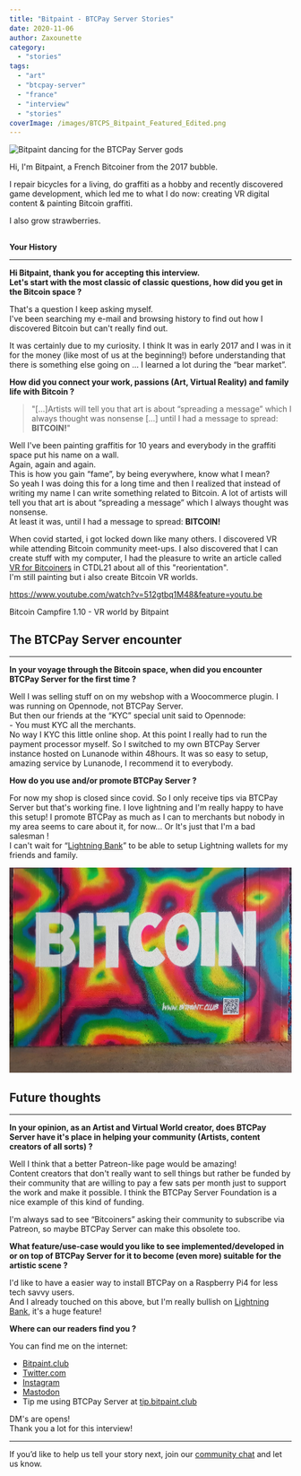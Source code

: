 ```yaml
---
title: "Bitpaint - BTCPay Server Stories"
date: 2020-11-06
author: Zaxounette
category: 
  - "stories"
tags: 
  - "art"
  - "btcpay-server"
  - "france"
  - "interview"
  - "stories"
coverImage: /images/BTCPS_Bitpaint_Featured_Edited.png
---
```


![Bitpaint dancing for the BTCPay Server gods](/images/BitPaint_Profil.gif "Bitpaint dancing for the BTCPay Server gods")

Hi, I'm Bitpaint, a French Bitcoiner from the 2017 bubble.  
  
I repair bicycles for a living, do graffiti as a hobby and recently discovered game development, which led me to what I do now: creating VR digital content & painting Bitcoin graffiti.  
  
I also grow strawberries.

##   
  
**Your History**

* * *

**Hi Bitpaint, thank you for accepting this interview.**  
**Let's start with the most classic of classic questions, how did you get in the Bitcoin space ?**  
  
That's a question I keep asking myself.  
I've been searching my e-mail and browsing history to find out how I discovered Bitcoin but can't really find out.

It was certainly due to my curiosity. I think It was in early 2017 and I was in it for the money (like most of us at the beginning!) before understanding that there is something else going on ... I learned a lot during the “bear market”.  
  
**How did you connect your work, passions (Art, Virtual Reality) and family life with Bitcoin ?**

> "\[...\]Artists will tell you that art is about “spreading a message” which I always thought was nonsense \[...\] until I had a message to spread: **BITCOIN!**"

Well I've been painting graffitis for 10 years and everybody in the graffiti space put his name on a wall.  
Again, again and again.  
This is how you gain “fame”, by being everywhere, know what I mean?  
So yeah I was doing this for a long time and then I realized that instead of writing my name I can write something related to Bitcoin. A lot of artists will tell you that art is about “spreading a message” which I always thought was nonsense.  
At least it was, until I had a message to spread: **BITCOIN!**

When covid started, i got locked down like many others. I discovered VR while attending Bitcoin community meet-ups. I also discovered that I can create stuff with my computer, I had the pleasure to write an article called [VR for Bitcoiners](https://www.citadel21.com/vr-for-bitcoiners) in CTDL21 about all of this "reorientation".  
I'm still painting but i also create Bitcoin VR worlds.

https://www.youtube.com/watch?v=512gtbq1M48&feature=youtu.be

Bitcoin Campfire 1.10 - VR world by Bitpaint

## **The BTCPay Server encounter**

* * *

**In your voyage through the Bitcoin space, when did you encounter BTCPay Server for the first time ?**  
  
Well I was selling stuff on on my webshop with a Woocommerce plugin. I was running on Opennode, not BTCPay Server.  
But then our friends at the “KYC” special unit said to Opennode:  
\- You must KYC all the merchants.  
No way I KYC this little online shop. At this point I really had to run the payment processor myself. So I switched to my own BTCPay Server instance hosted on Lunanode within 48hours. It was so easy to setup, amazing service by Lunanode, I recommend it to everybody.

**How do you use and/or promote BTCPay Server ?**  
  
For now my shop is closed since covid. So I only receive tips via BTCPay Server but that's working fine. I love lightning and I'm really happy to have this setup! I promote BTCPay as much as I can to merchants but nobody in my area seems to care about it, for now... Or It's just that I'm a bad salesman !  
I can't wait for “[Lightning Bank](https://twitter.com/DennisReimann/status/1318867853689454592)” to be able to setup Lightning wallets for my friends and family.

![Bitcoin graffiti - By Bitpaint](/images/Bitcoin.jpg "Bitcoin graffiti - By Bitpaint")

## **Future thoughts**

* * *

**In your opinion, as an Artist and Virtual World creator, does BTCPay Server have it's place in helping your community (Artists, content creators of all sorts) ?**  
  
Well I think that a better Patreon-like page would be amazing!  
Content creators that don't really want to sell things but rather be funded by their community that are willing to pay a few sats per month just to support the work and make it possible. I think the BTCPay Server Foundation is a nice example of this kind of funding.

I'm always sad to see “Bitcoiners” asking their community to subscribe via Patreon, so maybe BTCPay Server can make this obsolete too.

**What feature/use-case would you like to see implemented/developed in or on top of **BTCPay Server** for it to become (even more) suitable for the artistic scene ?**  
  
I'd like to have a easier way to install BTCPay on a Raspberry Pi4 for less tech savvy users.  
And I already touched on this above, but I'm really bullish on [Lightning Bank](https://twitter.com/DennisReimann/status/1318867853689454592), it's a huge feature!

**Where can our readers find you ?**

You can find me on the internet:  
- [Bitpaint.club](https://bitpaint.club/)  
- [Twitter.com](https://twitter.com/Bitpaintclub)  
- [Instagram](https://www.instagram.com/bitpaint.club/)  
- [Mastodon](https://bitcoinhackers.org/@bitpaint)  
- Tip me using BTCPay Server at [tip.bitpaint.club](http://tip.bitpaint.club)

DM's are opens!  
Thank you a lot for this interview!

* * *

If you’d like to help us tell your story next, join our [community chat](https://chat.btcpayserver.org/btcpayserver/channels/content-creation) and let us know.
